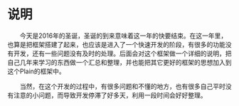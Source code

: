 # 说明

  　今天是2016年的圣诞，圣诞的到来意味着这一年的快要结束。在这一年里，也算是把框架搭建了起来，也应该是进入了一个快速开发的阶段，有很多的功能没有开发，还有一些问题没有及时的处理。后面会对这个框架做一个详细的说明，把自己几年来学习的东西做一个汇总和整理，并也能把其它更好的框架的思想加入到这个Plain的框架中。

  　当然，在这个开发的过程中，有很多问题和不懂的地方，也有很多自己平时没有注意的小问题，而导致开发停滞了好多天，利用一段时间会好好整理。  

